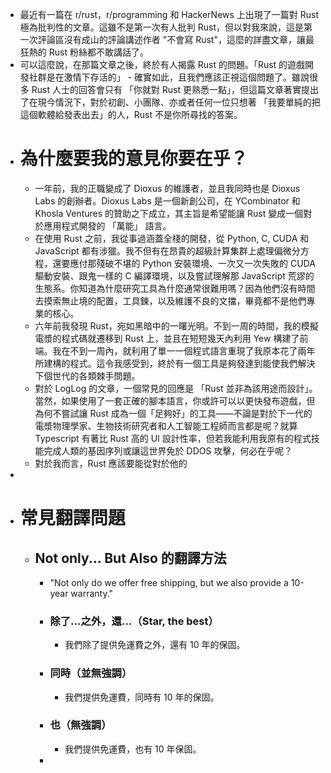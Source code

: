 - 最近有一篇在 r/rust，r/programming 和 HackerNews 上出現了一篇對 Rust 極為批判性的文章。這雖不是第一次有人批判 Rust，但以對我來說，這是第一次評論區沒有成山的評論講述作者 "不會寫 Rust"，這麼的詳盡文章，讓最狂熱的 Rust 粉絲都不敢講話了。
- 可以這麼說，在那篇文章之後，終於有人揭露 Rust 的問題。「Rust 的遊戲開發社群是在激情下存活的」 - 確實如此，且我們應該正視這個問題了。雖說很多 Rust 人士的回答會只有 「你就對 Rust 更熟悉一點」，但這篇文章著實提出了在現今情況下，對於初創、小團隊、亦或者任何一位只想著 「我要單純的把這個軟體給發表出去」的人，Rust 不是你所尋找的答案。
- # 為什麼要我的意見你要在乎？
	- 一年前，我的正職變成了 Dioxus 的維護者，並且我同時也是 Dioxus Labs 的創辦者。Dioxus Labs 是一個新創公司，在 YCombinator 和 Khosla Ventures 的贊助之下成立，其主旨是希望能讓 Rust 變成一個對於應用程式開發的 「萬能」 語言。
	- 在使用 Rust 之前，我從事過涵蓋全棧的開發，從 Python, C, CUDA 和 JavaScript 都有涉獵。我不但有在昂貴的超級計算集群上處理偏微分方程，還要應付那殘破不堪的 Python 安裝環境、一次又一次失敗的 CUDA 驅動安裝、跟鬼一樣的 C 編譯環境，以及嘗試理解那 JavaScript 荒謬的生態系。你知道為什麼研究工具為什麼通常很難用嗎？因為他們沒有時間去摸索無止境的配置，工具鍊，以及維護不良的文擋，畢竟都不是他們專業的核心。
	- 六年前我發現 Rust，宛如黑暗中的一曙光明。不到一周的時間，我的模擬電漿的程式碼就遷移到 Rust 上，並且在短短幾天內利用 Yew 構建了前端。我在不到一周內，就利用了單一一個程式語言重現了我原本花了兩年所建構的程式。這令我感受到，終於有一個工具是夠發達到能使我們解決下個世代的各類棘手問題。
	- 對於 LogLog 的文章，一個常見的回應是 「Rust 並非為該用途而設計」。當然，如果使用了一套正確的腳本語言，你或許可以以更快發布遊戲，但為何不嘗試讓 Rust 成為一個「足夠好」的工具——不論是對於下一代的電漿物理學家、生物技術研究者和人工智能工程師而言都是呢？就算 Typescript 有著比 Rust 高的 UI 設計性率，但若我能利用我原有的程式技能完成人類的基因序列或讓這世界免於 DDOS 攻擊，何必在乎呢？
	- 對於我而言，Rust 應該要能從對於他的
-
- # 常見翻譯問題
	- ## Not only... But Also 的翻譯方法
		- "Not only do we offer free shipping, but we also provide a 10-year warranty."
		- ### 除了...之外，還...（Star, the best）
			- 我們除了提供免運費之外，還有 10 年的保固。
		- ### 同時（並無強調）
			- 我們提供免運費，同時有 10 年的保固。
		- ### 也（無強調）
			- 我們提供免運費，也有 10 年保固。
		-